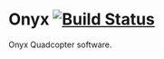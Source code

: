 # Onyx  [![Build Status](https://travis-ci.org/javachaos/Onyx.svg?branch=master)](https://travis-ci.org/javachaos/Onyx)
Onyx Quadcopter software.
